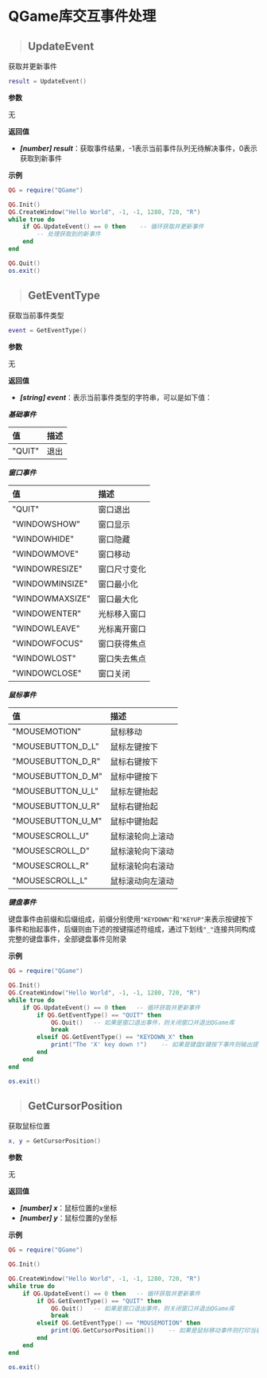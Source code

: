 # QGame库交互事件处理

> ## UpdateEvent
获取并更新事件
```lua
result = UpdateEvent()
```
**参数**

无

**返回值**

+ ***[number] result***：获取事件结果，-1表示当前事件队列无待解决事件，0表示获取到新事件

**示例**

```lua
QG = require("QGame")

QG.Init()
QG.CreateWindow("Hello World", -1, -1, 1280, 720, "R")
while true do
    if QG.UpdateEvent() == 0 then    -- 循环获取并更新事件
        -- 处理获取到的新事件
    end
end

QG.Quit()
os.exit()
```

> ## GetEventType
获取当前事件类型
```lua
event = GetEventType()
```
**参数**

无

**返回值**

+ ***[string] event***：表示当前事件类型的字符串，可以是如下值：

***基础事件***

| 值     | 描述 |
|:-------|:-----|
| "QUIT" | 退出 |

***窗口事件***

| 值              | 描述         |
|:----------------|:-------------|
| "QUIT"          | 窗口退出     |
| "WINDOWSHOW"    | 窗口显示     |
| "WINDOWHIDE"    | 窗口隐藏     |
| "WINDOWMOVE"    | 窗口移动     |
| "WINDOWRESIZE"  | 窗口尺寸变化 |
| "WINDOWMINSIZE" | 窗口最小化   |
| "WINDOWMAXSIZE" | 窗口最大化   |
| "WINDOWENTER"   | 光标移入窗口 |
| "WINDOWLEAVE"   | 光标离开窗口 |
| "WINDOWFOCUS"   | 窗口获得焦点 |
| "WINDOWLOST"    | 窗口失去焦点 |
| "WINDOWCLOSE"   | 窗口关闭     |

***鼠标事件***

| 值                | 描述             |
|:------------------|:-----------------|
| "MOUSEMOTION"     | 鼠标移动         |
| "MOUSEBUTTON_D_L" | 鼠标左键按下     |
| "MOUSEBUTTON_D_R" | 鼠标右键按下     |
| "MOUSEBUTTON_D_M" | 鼠标中键按下     |
| "MOUSEBUTTON_U_L" | 鼠标左键抬起     |
| "MOUSEBUTTON_U_R" | 鼠标右键抬起     |
| "MOUSEBUTTON_U_M" | 鼠标中键抬起     |
| "MOUSESCROLL_U"   | 鼠标滚轮向上滚动 |
| "MOUSESCROLL_D"   | 鼠标滚轮向下滚动 |
| "MOUSESCROLL_R"   | 鼠标滚轮向右滚动 |
| "MOUSESCROLL_L"   | 鼠标滚动向左滚动 |

***键盘事件***

键盘事件由前缀和后缀组成，前缀分别使用`"KEYDOWN"`和`"KEYUP"`来表示按键按下事件和抬起事件，后缀则由下述的按键描述符组成，通过下划线`"_"`连接共同构成完整的键盘事件，全部键盘事件见附录

**示例**

```lua
QG = require("QGame")

QG.Init()
QG.CreateWindow("Hello World", -1, -1, 1280, 720, "R")
while true do
    if QG.UpdateEvent() == 0 then   -- 循环获取并更新事件
        if QG.GetEventType() == "QUIT" then
            QG.Quit()   -- 如果是窗口退出事件，则关闭窗口并退出QGame库
            break
        elseif QG.GetEventType() == "KEYDOWN_X" then
            print("The 'X' key down !")    -- 如果是键盘X键按下事件则输出提示信息
        end
    end
end

os.exit()
```

> ## GetCursorPosition
获取鼠标位置
```lua
x, y = GetCursorPosition()
```
**参数**

无

**返回值**

+ ***[number] x***：鼠标位置的x坐标
+ ***[number] y***：鼠标位置的y坐标

**示例**

```lua
QG = require("QGame")

QG.Init()

QG.CreateWindow("Hello World", -1, -1, 1280, 720, "R")
while true do
    if QG.UpdateEvent() == 0 then   -- 循环获取并更新事件
        if QG.GetEventType() == "QUIT" then
            QG.Quit()   -- 如果是窗口退出事件，则关闭窗口并退出QGame库
            break
        elseif QG.GetEventType() == "MOUSEMOTION" then
            print(QG.GetCursorPosition())    -- 如果是鼠标移动事件则打印当前鼠标位置
        end
    end
end

os.exit()
```